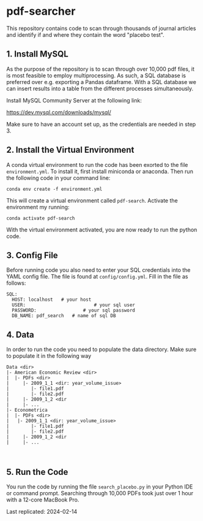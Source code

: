 # pdf-searcher

This repository contains code to scan through thousands of journal articles and identify if and where they contain the word "placebo test".

## 1. Install MySQL

As the purpose of the repository is to scan through over 10,000 pdf files, it is most feasible to employ multiprocessing. As such, a SQL database is preferred over e.g. exporting a Pandas dataframe. With a SQL database we can insert results into a table from the different processes simultaneously.

Install MySQL Community Server at the following link:

https://dev.mysql.com/downloads/mysql/

Make sure to have an account set up, as the credentials are needed in step 3. 



## 2. Install the Virtual Environment

A conda virtual environment to run the code has been exorted to the file `environment.yml`. To install it, first install miniconda or anaconda. Then run the following code in your command line:

`conda env create -f environment.yml `

This will create a virtual environment called `pdf-search`. Activate the environment my running:

`conda activate pdf-search`

With the virtual environment activated, you are now ready to run the python code.



## 3. Config File

Before running code you also need to enter your SQL credentials into the YAML config file. The file is found at `config/config.yml`. Fill in the file as follows:

```
SQL:
  HOST: localhost   # your host 
  USER: 						# your sql user
  PASSWORD:					# your sql password
  DB_NAME: pdf_search   # name of sql DB
```



## 4. Data

In order to run the code you need to populate the data directory. Make sure to populate it in the following way

```
Data <dir>
|- American Economic Review <dir>
|  |- PDFs <dir>
|     |- 2009_1_1 <dir: year_volume_issue>
|        |- file1.pdf
|        |- file2.pdf
|     |- 2009_1_2 <dir
|     |- ...
|- Econometrica
|  |- PDFs <dir>
|   |- 2009_1_1 <dir: year_volume_issue>
|        |- file1.pdf
|        |- file2.pdf
|     |- 2009_1_2 <dir
|     |- ...

		
```



## 5. Run the Code

You run the code by running the file `search_placebo.py` in your Python IDE or command prompt. Searching through 10,000 PDFs took just over 1 hour with a 12-core MacBook Pro. 

Last replicated: 2024-02-14
